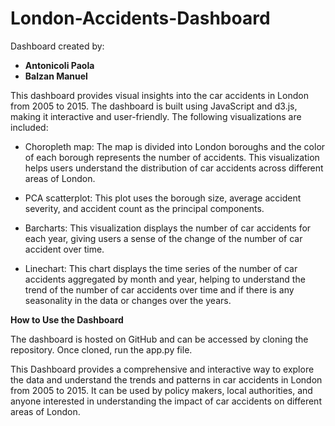 # London-Accidents-Dashboard

Dashboard created by:

* **Antonicoli Paola** 
* **Balzan Manuel**

This dashboard provides visual insights into the car accidents in London from 2005 to 2015. The dashboard is built using JavaScript and d3.js, making it interactive and user-friendly. The following visualizations are included:

* Choropleth map: The map is divided into London boroughs and the color of each borough represents the number of accidents. This visualization helps users understand the distribution of car accidents across different areas of London.

* PCA scatterplot: This plot uses the borough size, average accident severity, and accident count as the principal components.

* Barcharts: This visualization displays the number of car accidents for each year, giving users a sense of the change of the number of car accident over time.

* Linechart: This chart displays the time series of the number of car accidents aggregated by month and year, helping to understand the trend of the number of car accidents over time and if there is any seasonality in the data or changes over the years.

**How to Use the Dashboard**

The dashboard is hosted on GitHub and can be accessed by cloning the repository. Once cloned, run the app.py file.


This Dashboard provides a comprehensive and interactive way to explore the data and understand the trends and patterns in car accidents in London from 2005 to 2015. It can be used by policy makers, local authorities, and anyone interested in understanding the impact of car accidents on different areas of London.
